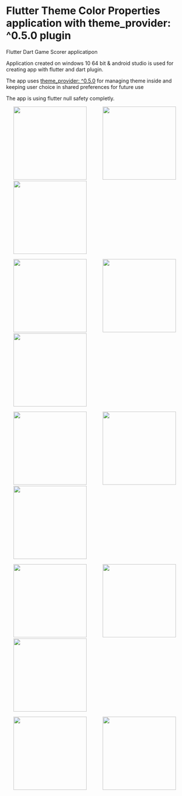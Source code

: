 # Flutter Theme Color Properties application with theme_provider: ^0.5.0 plugin
Flutter Dart Game Scorer applicatipon

Application created on windows 10 64 bit & android studio is used for creating app with flutter and dart plugin.

The app uses [theme_provider: ^0.5.0](https://pub.dev/packages/theme_provider) for managing theme inside and keeping user choice in shared preferences for future use

The app is using flutter null safety completly.

<p float="left">
<img src="https://github.com/mohitagrawal939/flutter-theme-color-properties/blob/master/assets/images/1.png" width="200" hspace="20">
<img src="https://github.com/mohitagrawal939/flutter-theme-color-properties/blob/master/assets/images/2.png" width="200" hspace="20">
<img src="https://github.com/mohitagrawal939/flutter-theme-color-properties/blob/master/assets/images/3.png" width="200" hspace="20">
</p>

<p float="left">
<img src="https://github.com/mohitagrawal939/flutter-theme-color-properties/blob/master/assets/images/4.png" width="200" hspace="20">
<img src="https://github.com/mohitagrawal939/flutter-theme-color-properties/blob/master/assets/images/5.png" width="200" hspace="20">
<img src="https://github.com/mohitagrawal939/flutter-theme-color-properties/blob/master/assets/images/6.png" width="200" hspace="20">
</p>

<p float="left">
<img src="https://github.com/mohitagrawal939/flutter-theme-color-properties/blob/master/assets/images/7.png" width="200" hspace="20">
<img src="https://github.com/mohitagrawal939/flutter-theme-color-properties/blob/master/assets/images/8.png" width="200" hspace="20">
<img src="https://github.com/mohitagrawal939/flutter-theme-color-properties/blob/master/assets/images/9.png" width="200" hspace="20">
</p>

<p float="left">
<img src="https://github.com/mohitagrawal939/flutter-theme-color-properties/blob/master/assets/images/10.png" width="200" hspace="20">
<img src="https://github.com/mohitagrawal939/flutter-theme-color-properties/blob/master/assets/images/11.png" width="200" hspace="20">
<img src="https://github.com/mohitagrawal939/flutter-theme-color-properties/blob/master/assets/images/12.png" width="200" hspace="20">
</p>

<p float="left">
<img src="https://github.com/mohitagrawal939/flutter-theme-color-properties/blob/master/assets/images/13.png" width="200" hspace="20">
<img src="https://github.com/mohitagrawal939/flutter-theme-color-properties/blob/master/assets/images/14.png" width="200" hspace="20">
</p>
